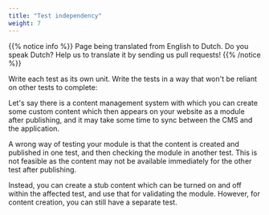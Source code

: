 ```yaml
---
title: "Test independency"
weight: 7
---
```


{{% notice info %}}
<i class="fas fa-language"></i> Page being translated from 
English to Dutch. Do you speak Dutch? Help us to translate
it by sending us pull requests!
{{% /notice %}}

Write each test as its own unit. Write the tests in a way that won't be
reliant on other tests to complete:

Let's say there is a content management system with which you can create
some custom content which then appears on your website as a module after 
publishing, and it may take some time to sync between the CMS and the 
application.

A wrong way of testing your module is that the content is created and 
published in one test, and then checking the module in another test. This 
is not feasible as the content may not be available immediately for the 
other test after publishing.

Instead, you can create a stub content which can be turned on and off 
within the affected test, and use that for validating the module. However,
for content creation, you can still have a separate test.
